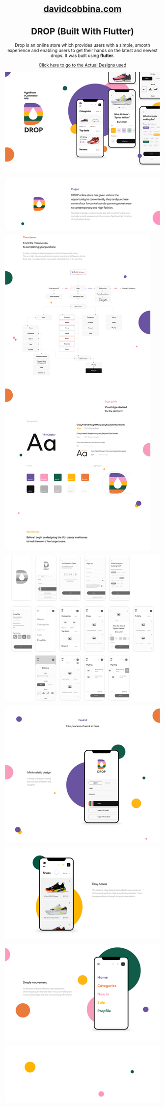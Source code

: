 <h1 align="center">
  <a href="http://davidcobbina.com" target="_blank">davidcobbina.com</a>
</h1>

<h1 align="center">
  DROP (Built With Flutter)
</h1>
<p align="center">
    Drop is an online store which provides users with a simple, smooth experience and enabling users to 
     get their hands on the latest and newest drops. It was built using <strong>flutter</strong>.
</p>
<p align="center">
     <a href="https://www.behance.net/gallery/102261423/DROP-Online-Store-E-commerce?tracking_source=curated_galleries_ui-ux" target="_blank">Click here to go to the Actual Designs used</a>
</p>


![Screenshot](assets/screenshots/drop_cover.png)

![Screenshot](assets/screenshots/drop_description.gif)

![Screenshot](assets/screenshots/drop_flowchart.png)

![Screenshot](assets/screenshots/drop_wireframes.gif)

![Screenshot](assets/screenshots/drop_minimal_design.png)

![Screenshot](assets/screenshots/drop_easy_access.gif)

![Screenshot](assets/screenshots/drop_simple.png)

![Screenshot](assets/screenshots/drop_thanks.gif)